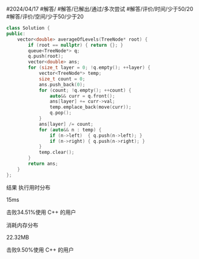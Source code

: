 #2024/04/17 #解答/ #解答/已解出/通过/多次尝试 #解答/评价/时间/少于50/20 #解答/评价/空间/少于50/少于20  

``` cpp
class Solution {
public:
	vector<double> averageOfLevels(TreeNode* root) {
		if (root == nullptr) { return {}; }
		queue<TreeNode*> q;
		q.push(root);
		vector<double> ans;
		for (size_t layer = 0; !q.empty(); ++layer) {
			vector<TreeNode*> temp;
			size_t count = 0;
			ans.push_back(0);
			for (count; !q.empty(); ++count) {
				auto&& curr = q.front();
				ans[layer] += curr->val;
				temp.emplace_back(move(curr));
				q.pop();
			}
			ans[layer] /= count;
			for (auto&& n : temp) {
				if (n->left)  { q.push(n->left); }
				if (n->right) { q.push(n->right); }
			}
			temp.clear();
		}
		return ans;
	}
};
```

结果
执行用时分布

15ms

击败34.51%使用 C++ 的用户

消耗内存分布

22.32MB

击败9.50%使用 C++ 的用户
